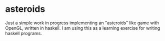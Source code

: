 # asteroids

Just a simple work in progress implementing an "asteroids" like game with OpenGL, written in haskell.  I am using this as a learning exercise for writing haskell programs.
